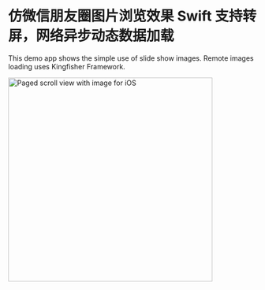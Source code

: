 # 仿微信朋友圈图片浏览效果 Swift 支持转屏，网络异步动态数据加载

This demo app shows the simple use of slide show images. Remote images loading uses Kingfisher Framework.

<img src='https://dl.dropboxusercontent.com/u/49377131/githubimages/imageshow.gif' width='414' alt='Paged scroll view with image for iOS'>
